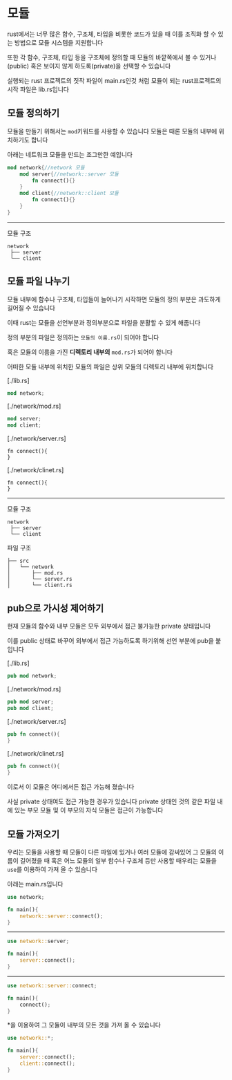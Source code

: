 # 모듈

rust에서는 너무 많은 함수, 구조체, 타입을 비롯한 코드가 있을 때 이를 조직화 할 수 있는 방법으로 모듈 시스템을 지원합니다

또한 각 함수, 구조체, 타입 등을 구조체에 정의할 때 모듈의 바깥쪽에서 볼 수 있거나(public) 혹은 보이지 않게 하도록(private)을 선택할 수 있습니다

실행되는 rust 프로젝트의 짓작 파일이 main.rs인것 처럼 모듈이 되는 rust프로젝트의 시작 파일은 lib.rs입니다



## 모듈 정의하기

모듈을 만들기 위해서는 `mod`키워드를 사용할 수 있습니다
모듈은 때론 모듈의 내부에 위치하기도 합니다

아래는 네트워크 모듈을 만드는 조그만한 예입니다

```rust
mod network{//network 모듈
    mod server{//network::server 모듈
        fn connect(){}
    }
    mod client{//network::client 모듈
        fn connect(){}
    }
}
```

---

모듈 구조

```
network
 ├── server
 └── client
```



## 모듈 파일 나누기

모듈 내부에 함수나 구조체, 타입들이 늘어나기 시작하면 모듈의 정의 부분은 과도하게 길어질 수 있습니다

이때 rust는 모듈을 선언부분과 정의부분으로 파일을 분활할 수 있게 해줍니다



정의 부분의 파일은 정의하는 `모듈의 이름.rs`이 되어야 합니다

혹은 모듈의 이름을 가진 __디렉토리 내부의__ `mod.rs`가 되어야 합니다

어떠한 모듈 내부에 위치한 모듈의 파일은 상위 모듈의 디렉토리 내부에 위치합니다

[./lib.rs]

```rust
mod network;
```

[./network/mod.rs]

```rust
mod server;
mod client;
```

[./network/server.rs]

```
fn connect(){
}
```

[./network/clinet.rs]

```
fn connect(){
}
```

---

모듈 구조

```
network
 ├── server
 └── client
```

파일 구조

```
├── src
│   └── network
│       ├── mod.rs
│       └── server.rs
│       └── client.rs
```



## pub으로 가시성 제어하기

현재 모듈의 함수와 내부 모듈은 모두 외부에서 접근 불가능한 private 상태입니다

이를 public 상태로 바꾸어 외부에서 접근 가능하도록 하기위해 선언 부분에 pub을 붙입니다

[./lib.rs]

```rust
pub mod network;
```

[./network/mod.rs]

```rust
pub mod server;
pub mod client;
```

[./network/server.rs]

```rust
pub fn connect(){
}
```

[./network/clinet.rs]

```rust
pub fn connect(){
}
```

이로서 이 모듈은 어디에서든 접근 가능해 졌습니다

사실 private 상태여도 접근 가능한 경우가 있습니다
private 상태인 것의 같은 파일 내에 있는 부모 모듈 및 이 부모의 자식 모듈은 접근이 가능합니다



## 모듈 가져오기

우리는 모듈을 사용할 때 모듈이 다른 파일에 있거나 여러 모듈에 감싸있어 그 모듈의 이름이 길어졌을 때 혹은 어느 모듈의 일부 함수나 구조체 등만 사용할 때우리는 모듈을 `use`를 이용하여 가져 올 수 있습니다

아래는 main.rs입니다

```rust
use network;

fn main(){
    network::server::connect();
}
```

---

```rust
use network::server;

fn main(){
    server::connect();
}
```

---

```rust
use network::server::connect;

fn main(){
    connect();
}
```



*을 이용하여 그 모듈이 내부의 모든 것을 가져 올 수 있습니다

```rust
use network::*;

fn main(){
    server::connect();
	client::connect();
}
```















